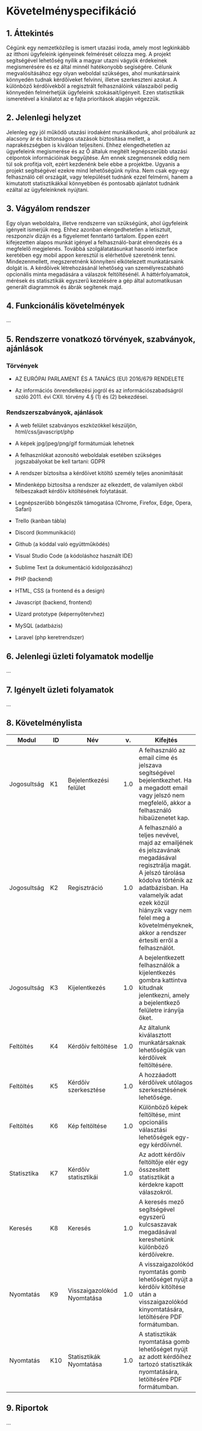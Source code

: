 # Követelményspecifikáció

## 1. Áttekintés
Cégünk egy nemzetközileg is ismert utazási iroda, amely most legkinkább az itthoni ügyfeleink igényeinek felmérését célozza meg.
A projekt segítségével lehetőség nyílik a magyar utazni vágyók érdekeinek megismerésére és ez által minnél hatékonyobb segíségére.
Célunk megvalósításához egy olyan weboldal szükséges, ahol munkatársaink könnyedén tudnak kérdőíveket felvinni, illetve szerkeszteni azokat.
A különböző kérdőívekből a regisztrált felhasználóink válaszaiból pedig könnyedén felmérhetjük ügyfeleink szokásait/igényeit. 
Ezen statisztikák ismeretével a kínálatot az e fajta prioritások alapján végezzük.


## 2. Jelenlegi helyzet
Jelenleg egy jól működő utazási irodaként munkálkodunk, ahol próbálunk az alacsony ár és biztonságos utazások biztosítása mellett, a naprakészségben is kiválóan teljesíteni.
Ehhez elengedhetetlen az ügyefeleink megismerése és az Ő általuk megítélt legnépszerűbb utazási célpontok információinak begyűjtése. Ám ennek szegmensnek eddig nem túl sok profitja volt, ezért kezdenénk bele ebbe a projektbe. Ugyanis a projekt segítségével ezekre mind lehetőségünk nyilna. Nem csak egy-egy felhasználó cél országát, vagy települését tudnánk ezzel felmérni, hanem a kimutatott statisztikákkal könnyebben és pontosabb ajánlatot tudnánk ezáltal az ügyfeleinknek nyújtani.


## 3. Vágyálom rendszer
Egy olyan weboldalra, illetve rendszerre van szükségünk, ahol ügyfeleink igényeit ismerjük meg.
Ehhez azonban elengedhetetlen a letisztult, reszponzív dizájn és a figyelemet fenntartó tartalom.
Éppen ezért kifejezetten alapos munkát igényel a felhasználó-barát elrendezés és a megfelelő megjelenés.
Továbbá szolgálatatásunkat hasonló interface keretében egy mobil appon keresztül is elérhetővé szeretnénk tenni.
Mindezenmellett, megszeretnénk könnyíteni elkötelezett munkatársaink dolgát is.
A kérdőívek létrehozásánál lehetőség van személyreszabható opcionális minta megadására a válaszok feltöltésénél.
A háttérfolyamatok, mérések és statisztikák egyszerű kezelésére a gép által automatikusan generált diagrammok és ábrák segítenek majd. 


## 4. Funkcionális követelmények
...


## 5. Rendszerre vonatkozó törvények, szabványok, ajánlások
### Törvények
- AZ EURÓPAI PARLAMENT ÉS A TANÁCS (EU) 2016/679 RENDELETE

- Az információs önrendelkezési jogról és az információszabadságról szóló 2011. évi CXII. törvény 4.§ (1) és (2) bekezdései.

### Rendszerszabványok, ajánlások
- A web felület szabványos eszközökkel készüljön, html/css/javascript/php
- A képek jpg/jpeg/png/gif formátumúak lehetnek
- A felhasznlókat azonosító weboldalak esetében szükséges jogszabályokat be kell tartani: GDPR
- A rendszer bíztosítsa a kérdőívet kitöltő személy teljes anonimítását
- Mindenképp biztosítsa a rendszer az elkezdett, de valamilyen okból félbeszakadt kérdőív kitöltésének folytatását.
- Legnépszerűbb böngészők támogatása (Chrome, Firefox, Edge, Opera, Safari)

- Trello (kanban tábla)
- Discord (kommunikáció)
- Github (a kóddal való együttműködés)
- Visual Studio Code (a kódoláshoz használt IDE)
- Sublime Text (a dokumentáció kidolgozásához)
- PHP (backend)
- HTML, CSS (a frontend és a design)
- Javascript (backend, frontend)
- Uizard prototype (képernyőtervhez)
- MySQL (adatbázis)
- Laravel (php keretrendszer)


## 6. Jelenlegi üzleti folyamatok modellje
...


## 7. Igényelt üzleti folyamatok
...


## 8. Követelménylista
| Modul | ID | Név | v. | Kifejtés |
|---|---|---|---|---|
| Jogosultság | K1 | Bejelentkezési felület | 1.0 | A felhasználó az email címe és jelszava segítségével bejelentkezhet. Ha a megadott email vagy jelszó nem megfelelő, akkor a felhasználó hibaüzenetet kap. |
| Jogosultság | K2 | Regisztráció | 1.0 | A felhasználó a teljes nevével, majd az emailjének és jelszavának megadásával regisztrálja magát. A jelszó tárolása kódolva történik az adatbázisban. Ha valamelyik adat ezek közül hiányzik vagy nem felel meg a követelményeknek, akkor a rendszer értesíti erről a felhasználót. |
| Jogosultság | K3 | Kijelentkezés | 1.0 | A bejelentkezett felhasználók a kijelentkezés gombra kattintva kitudnak jelentkezni, amely a bejelentkező felületre irányíja őket. |
| Feltöltés | K4 | Kérdőív feltöltése | 1.0 | Az általunk kiválasztott munkatársaknak lehetőségük van kérdőívek feltöltésére. |
| Feltöltés | K5 | Kérdőív szerkesztése | 1.0 | A hozzáadott kérdőívek utólagos szerkesztésének lehetősége. |
| Feltöltés | K6 | Kép feltöltése | 1.0 | Különböző képek feltöltése, mint opcionális választási lehetőségek egy-egy kérdőívnél. |
| Statisztika | K7 | Kérdőív statisztikái | 1.0 | Az adott kérdőív feltöltője elér egy összesített statisztikát a kérdekre kapott válaszokról. |
| Keresés | K8 | Keresés | 1.0 | A keresés mező segítségével egyszerű kulcsaszavak megadásával kereshetünk különböző kérdőívekre. |
| Nyomtatás | K9 | Visszaigazolókód Nyomtatása | 1.0 | A visszaigazolókód nyomtatás gomb lehetőséget nyújt a kérdőív kitöltése után a visszaigazolókód kinyomtatására, letöltésére PDF formátumban. |
| Nyomtatás | K10 | Statisztikák Nyomtatása | 1.0 | A statisztikák nyomtatása gomb lehetőséget nyújt az adott kérdőíhez tartozó statisztikák nyomtatására, letöltésére PDF formátumban. |


## 9. Riportok
...
